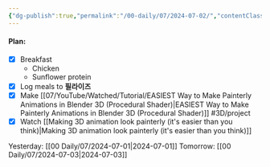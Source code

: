 ```yaml
---
{"dg-publish":true,"permalink":"/00-daily/07/2024-07-02/","contentClasses":"daily Tuesday page-white","noteIcon":"","created":"2025-01-21T01:20:16.120+10:00","updated":"2025-01-21T15:25:25.898+10:00"}
---
```


#### Plan:
- [x] Breakfast
	- Chicken
	- Sunflower protein
- [x] Log meals to **필라이즈**
- [x] Make [[07/YouTube/Watched/Tutorial/EASIEST Way to Make Painterly Animations in Blender 3D (Procedural Shader)\|EASIEST Way to Make Painterly Animations in Blender 3D (Procedural Shader)]]  #3D/project
- [x] Watch [[Making 3D animation look painterly (it's easier than you think)\|Making 3D animation look painterly (it's easier than you think)]]

Yesterday: [[00 Daily/07/2024-07-01\|2024-07-01]]
Tomorrow: [[00 Daily/07/2024-07-03\|2024-07-03]]